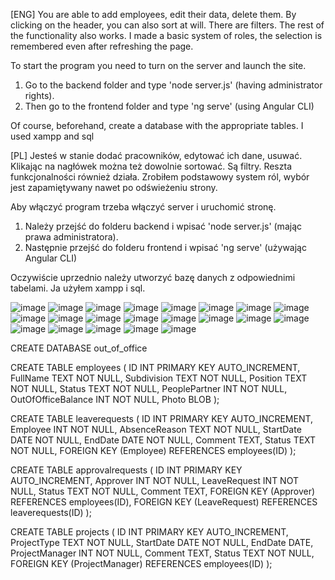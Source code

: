 [ENG]
You are able to add employees, edit their data, delete them. By clicking on the header, you can also sort at will. There are filters. The rest of the functionality also works. I made a basic system of roles, the selection is remembered even after refreshing the page.

To start the program you need to turn on the server and launch the site. 
1. Go to the backend folder and type 'node server.js' (having administrator rights).
2. Then go to the frontend folder and type 'ng serve' (using Angular CLI)

Of course, beforehand, create a database with the appropriate tables. I used xampp and sql

[PL]
Jesteś w stanie dodać pracowników, edytować ich dane, usuwać. Klikając na nagłówek można też dowolnie sortować. Są filtry. Reszta funkcjonalności również działa. Zrobiłem podstawowy system ról, wybór jest zapamiętywany nawet po odświeżeniu strony.

Aby włączyć program trzeba włączyć server i uruchomić stronę. 
1. Należy przejść do folderu backend i wpisać 'node server.js' (mając prawa administratora).
2. Następnie przejść do folderu frontend i wpisać 'ng serve' (używając Angular CLI)

Oczywiście uprzednio należy utworzyć bazę danych z odpowiednimi tabelami. Ja użyłem xampp i sql.

![image](https://github.com/Zanvis/Out-of-Office/assets/161169953/dc0cc81f-b901-46c7-b2c3-9e4137d2d3a8)
![image](https://github.com/Zanvis/Out-of-Office/assets/161169953/f41d5567-6837-4268-b8f3-cb47cd3a1305)
![image](https://github.com/Zanvis/Out-of-Office/assets/161169953/5c5e8f31-de0f-496f-b7ce-1d6bd2dfc2ea)
![image](https://github.com/Zanvis/Out-of-Office/assets/161169953/c0f511c5-ecce-4255-87f5-caf90ebcd985)
![image](https://github.com/Zanvis/Out-of-Office/assets/161169953/190640fe-9baf-43ec-944d-138fb4cbbb03)
![image](https://github.com/Zanvis/Out-of-Office/assets/161169953/39c4ca7b-3348-49e5-9f4f-89c9113c91e4)
![image](https://github.com/Zanvis/Out-of-Office/assets/161169953/cd5416ad-5e74-4881-9a39-1625d7f7be23)
![image](https://github.com/Zanvis/Out-of-Office/assets/161169953/35f60b50-10be-4393-b377-d8ff0ab9ed5b)
![image](https://github.com/Zanvis/Out-of-Office/assets/161169953/148bc4a4-dc91-411c-a5a3-dfeba1aec0fa)
![image](https://github.com/Zanvis/Out-of-Office/assets/161169953/35881d62-2b4d-4211-9b5f-3596b156480b)
![image](https://github.com/Zanvis/Out-of-Office/assets/161169953/526d28b0-e853-4f95-8a8d-a6afeca81ca1)
![image](https://github.com/Zanvis/Out-of-Office/assets/161169953/cf62aa4c-9ec5-4b61-a072-4fb7d48a3063)
![image](https://github.com/Zanvis/Out-of-Office/assets/161169953/c79f4b16-6a18-44ce-b074-95a0dfeaa074)
![image](https://github.com/Zanvis/Out-of-Office/assets/161169953/b7fbb879-b969-4e94-92a6-029acf4adf5b)
![image](https://github.com/Zanvis/Out-of-Office/assets/161169953/0aae8919-74e1-4095-b237-ffebf25b4b8a)
![image](https://github.com/Zanvis/Out-of-Office/assets/161169953/9378872c-41b3-4749-b474-b8a772b61f54)
![image](https://github.com/Zanvis/Out-of-Office/assets/161169953/815a511b-e92d-4abc-b9ce-d6639dc36a56)
![image](https://github.com/Zanvis/Out-of-Office/assets/161169953/05a71f1d-afe9-4d36-ae72-1f9ec7f7a354)
![image](https://github.com/Zanvis/Out-of-Office/assets/161169953/3829b739-af6a-4740-a8ad-29ebba3b4fd3)
![image](https://github.com/Zanvis/Out-of-Office/assets/161169953/cbb7a9ed-00f2-4b83-bcbd-b46193ec0259)
![image](https://github.com/Zanvis/Out-of-Office/assets/161169953/f6c60e92-0515-4cb6-a54f-0d16a52649ca)

CREATE DATABASE out_of_office

CREATE TABLE employees (
ID INT PRIMARY KEY AUTO_INCREMENT,
FullName TEXT NOT NULL,
Subdivision TEXT NOT NULL,
Position TEXT NOT NULL,
Status TEXT NOT NULL,
PeoplePartner INT NOT NULL,
OutOfOfficeBalance INT NOT NULL,
Photo BLOB
);

CREATE TABLE leaverequests (
ID INT PRIMARY KEY AUTO_INCREMENT,
Employee INT NOT NULL,
AbsenceReason TEXT NOT NULL,
StartDate DATE NOT NULL,
EndDate DATE NOT NULL,
Comment TEXT,
Status TEXT NOT NULL,
FOREIGN KEY (Employee) REFERENCES employees(ID)
);

CREATE TABLE approvalrequests (
ID INT PRIMARY KEY AUTO_INCREMENT,
Approver INT NOT NULL,
LeaveRequest INT NOT NULL,
Status TEXT NOT NULL,
Comment TEXT,
FOREIGN KEY (Approver) REFERENCES employees(ID),
FOREIGN KEY (LeaveRequest) REFERENCES leaverequests(ID)
);


CREATE TABLE projects (
ID INT PRIMARY KEY AUTO_INCREMENT,
ProjectType TEXT NOT NULL,
StartDate DATE NOT NULL,
EndDate DATE,
ProjectManager INT NOT NULL,
Comment TEXT,
Status TEXT NOT NULL,
FOREIGN KEY (ProjectManager) REFERENCES employees(ID)
);
